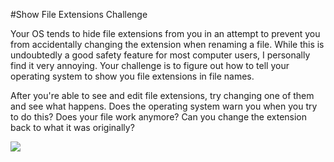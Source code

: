 #Show File Extensions Challenge

Your OS tends to hide file extensions from you in an attempt to prevent you from accidentally changing the extension when renaming a file. While this is undoubtedly a good safety feature for most computer users, I personally find it very annoying. Your challenge is to figure out how to tell your operating system to show you file extensions in file names.

After you're able to see and edit file extensions, try changing one of them and see what happens. Does the operating system warn you when you try to do this? Does your file work anymore? Can you change the extension back to what it was originally?

![](http://christensenacademy.org/img/signature.png)
